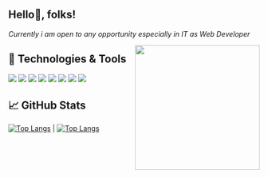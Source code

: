 <h2>Hello👋, folks!</h2>
<p><em>Currently i am open to any opportunity especially in IT as Web Developer</em></p>
<img align="right" src="https://c.tenor.com/GfSX-u7VGM4AAAAC/coding.gif" width="250px" />

## 🔧 Technologies & Tools
![](https://img.shields.io/badge/Editor-Visual_Studio_Code-blue?style=flat&logo=visual-studio-code&logoColor=white)
![](https://img.shields.io/badge/PHP-8.0-informational?style=flat&logo=php&logoColor=white&color=777bb4)
![](https://img.shields.io/badge/JavaScript-ES6-yellow?style=flat&logo=javascript&logoColor=white)
![](https://img.shields.io/badge/React-17.0.2-blue?style=flat&logo=react&logoColor=white)
![](https://img.shields.io/badge/Angular-12-red?style=flat&logo=angular&logoColor=white)
![](https://img.shields.io/badge/Laravel-10.x-red?style=flat&logo=laravel&logoColor=white)
![](https://img.shields.io/badge/MySQL-8.0-blue?style=flat&logo=mysql&logoColor=white)
![](https://img.shields.io/badge/PostgreSQL-14-blue?style=flat&logo=postgresql&logoColor=white)

## &#x1f4c8; GitHub Stats
[![Top Langs](https://github-readme-stats-git-masterrstaa-rickstaa.vercel.app/api/top-langs/?username=asepsyafnur&theme=tokyonight&show_icons=true)](https://github.com/asepsyafnur/github-readme-stats) | [![Top Langs](https://github-readme-stats.vercel.app/api?username=asepsyafnur&theme=tokyonight&show_icons=true)](https://github.com/asepsyafnur)



<!--
**asepsyafnur/asepsyafnur** is a ✨ _special_ ✨ repository because its `README.md` (this file) appears on your GitHub profile.

Here are some ideas to get you started:

- 🔭 I’m currently working on ...
- 🌱 I’m currently learning ...
- 👯 I’m looking to collaborate on ...
- 🤔 I’m looking for help with ...
- 💬 Ask me about ...
- 📫 How to reach me: ...
- 😄 Pronouns: ...
- ⚡ Fun fact: ...
-->
